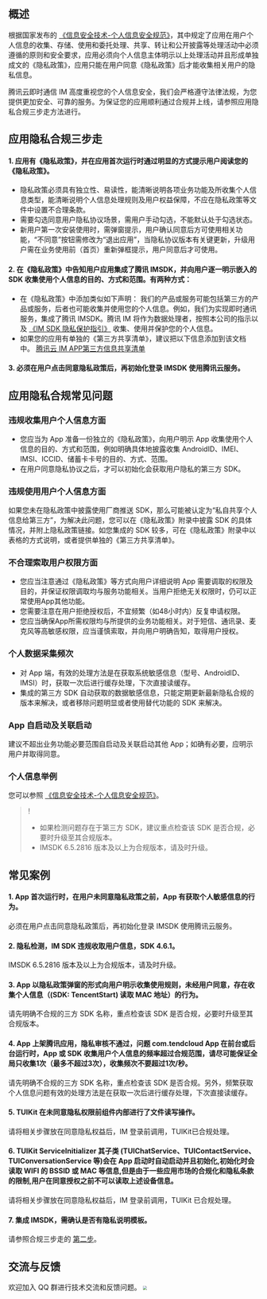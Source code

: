 ## 概述
根据国家发布的 [《信息安全技术-个人信息安全规范》](https://openstd.samr.gov.cn/bzgk/gb/newGbInfo?hcno=4568F276E0F8346EB0FBA097AA0CE05E)，其中规定了应用在用户个人信息的收集、存储、使用和委托处理、共享、转让和公开披露等处理活动中必须遵循的原则和安全要求，应用必须向个人信息主体明示以上处理活动并且形成单独成文的《隐私政策》，应用只能在用户同意《隐私政策》后才能收集相关用户的隐私信息。

腾讯云即时通信 IM 高度重视您的个人信息安全，我们会严格遵守法律法规，为您提供更加安全、可靠的服务。为保证您的应用顺利通过合规并上线，请参照应用隐私合规三步走方法进行。

## 应用隐私合规三步走
#### 1. 应用有《隐私政策》，并在应用首次运行时通过明显的方式提示用户阅读您的《隐私政策》。
- 隐私政策必须具有独立性、易读性，能清晰说明各项业务功能及所收集个人信息类型，能清晰说明个人信息处理规则及用户权益保障，不应在隐私政策等文件中设置不合理条款。
- 需要勾选同意用户隐私协议场景，需用户手动勾选，不能默认处于勾选状态。
- 新用户第一次安装使用时，需弹窗提示，用户确认同意后方可使用相关功能，“不同意”按钮需修改为“退出应用”，当隐私协议版本有关键更新，升级用户需在业务使用前（首页）重新弹框提示，用户同意后才可使用。

[](id:step2)
#### 2. 在《隐私政策》中告知用户应用集成了腾讯 IMSDK，并向用户逐一明示嵌入的 SDK 收集使用个人信息的目的、方式和范围。有两种方式：
- 在《隐私政策》中添加类似如下声明：
我们的产品或服务可能包括第三方的产品或服务，后者也可能收集并使用您的个人信息。例如，我们为实现即时通讯服务，集成了腾讯 IMSDK。腾讯 IM 将作为数据处理者，按照本公司的指示以及 [《IM SDK 隐私保护指引》](https://cloud.tencent.com/document/product/269/58094) 收集、使用并保护您的个人信息。
- 如果您的应用有单独的《第三方共享清单》，建议把以下信息添加到该文档中。
[腾讯云 IM APP第三方信息共享清单](https://privacy.qq.com/document/preview/dea84ac4bb88454794928b77126e9246)

#### 3. 必须在用户点击同意隐私政策后，再初始化登录 IMSDK 使用腾讯云服务。


## 应用隐私合规常见问题
### 违规收集用户个人信息方面
- 您应当为 App 准备一份独立的《隐私政策》，向用户明示 App 收集使用个人信息的目的、方式和范围，例如明确具体地披露收集 AndroidID、IMEI、IMSI、ICCID、储蓄卡卡号的目的、方式、范围。
- 在用户同意隐私协议之后，才可以初始化会获取用户隐私的第三方 SDK。


### 违规使用用户个人信息方面
如果您未在隐私政策中披露使用厂商推送 SDK，那么可能被认定为“私自共享个人信息给第三方”，为解决此问题，您可以在《隐私政策》附录中披露 SDK 的具体情况，并附上隐私政策链接。如您集成的 SDK 较多，可在《隐私政策》附录中以表格的方式说明，或者提供单独的《第三方共享清单》。


### 不合理索取用户权限方面
- 您应当注意通过《隐私政策》等方式向用户详细说明 App 需要调取的权限及目的，并保证权限调取均与服务功能相关。当用户拒绝无关权限时，仍可以正常使用App其他功能。
- 您需要注意在用户拒绝授权后，不宜频繁（如48小时内）反复申请权限。
- 您应当确保App所需权限均与所提供的业务功能相关。对于短信、通讯录、麦克风等高敏感权限，应当谨慎索取，并向用户明确告知，取得用户授权。


### 个人数据采集频次
- 对 App 端，有效的处理方法是在获取系统敏感信息（型号、AndroidID、IMSI）时，获取一次后进行缓存处理，下次直接读缓存。
- 集成的第三方 SDK 自动获取的数据敏感信息，只能定期更新最新隐私合规的版本来解决，或者移除问题明显或者使用替代功能的 SDK 来解决。


### App 自启动及关联启动
建议不超出业务功能必要范围自启动及关联启动其他 App；如确有必要，应明示用户并取得同意。

### 个人信息举例
您可以参照 [《信息安全技术-个人信息安全规范》](https://openstd.samr.gov.cn/bzgk/gb/newGbInfo?hcno=4568F276E0F8346EB0FBA097AA0CE05E)。

>!
>- 如果检测问题存在于第三方 SDK，建议重点检查该 SDK 是否合规，必要时升级至其合规版本。
>- IMSDK 6.5.2816 版本及以上为合规版本，请及时升级。

## 常见案例
#### 1. App 首次运行时，在用户未同意隐私政策之前，App 有获取个人敏感信息的行为。
必须在用户点击同意隐私政策后，再初始化登录 IMSDK 使用腾讯云服务。

#### 2. 隐私检测，IM SDK 违规收取用户信息，SDK 4.6.1。
IMSDK 6.5.2816 版本及以上为合规版本，请及时升级。

#### 3. App 以隐私政策弹窗的形式向用户明示收集使用规则，未经用户同意，存在收集个人信息（(SDK: TencentStart) 读取 MAC 地址）的行为。
请先明确不合规的三方 SDK 名称，重点检查该 SDK 是否合规，必要时升级至其合规版本。

#### 4. App 上架腾讯应用，隐私审核不通过，问题 com.tendcloud App 在前台或后台运行时，App 或 SDK 收集用户个人信息的频率超过合规范围，请尽可能保证全局只收集1次（最多不超过3次），收集频次不要超过1次/秒。
请先明确不合规的三方 SDK 名称，重点检查该 SDK 是否合规。另外，频繁获取个人信息问题有效的处理方法是在获取一次后进行缓存处理，下次直接读缓存。

#### 5. TUIKit 在未同意隐私权限前组件内部进行了文件读写操作。
请将相关步骤放在同意隐私权益后，IM 登录前调用，TUIKit已合规处理。

#### 6. TUIKit ServiceInitializer 其子类 (TUIChatService、TUIContactService、TUIConversationService 等)会在 App 启动时自动启动并且初始化,初始化时会读取 WIFI 的 BSSID 或 MAC 等信息,但是由于一些应用市场的合规化和隐私条款的限制,用户在同意授权之前不可以读取上述设备信息。
请将相关步骤放在同意隐私权益后，IM 登录前调用，TUIKit 已合规处理。

#### 7. 集成 IMSDK，需确认是否有隐私说明模板。
请参照合规三步走的 [第二步](#step2)。



## 交流与反馈
欢迎加入 QQ 群进行技术交流和反馈问题。
<img src="https://im.sdk.qcloud.com/tools/resource/officialwebsite/pictures/doc_tuikit_qq_group.jpg" style="zoom:50%;"/>

